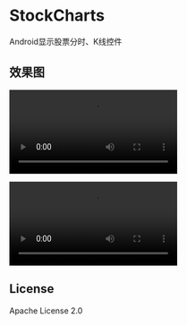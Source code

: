 # StockCharts
Android显示股票分时、K线控件

## 效果图
![分时](/shot/ts.mp4)

![K线](/shot/kline.mp4)

## License
  Apache License 2.0